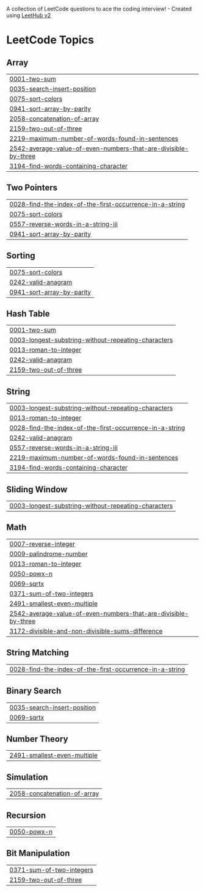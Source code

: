 A collection of LeetCode questions to ace the coding interview! - Created using [LeetHub v2](https://github.com/arunbhardwaj/LeetHub-2.0)
<!---LeetCode Topics Start-->
# LeetCode Topics
## Array
|  |
| ------- |
| [0001-two-sum](https://github.com/Faizfavaz4646/myleetcode/tree/master/0001-two-sum) |
| [0035-search-insert-position](https://github.com/Faizfavaz4646/myleetcode/tree/master/0035-search-insert-position) |
| [0075-sort-colors](https://github.com/Faizfavaz4646/myleetcode/tree/master/0075-sort-colors) |
| [0941-sort-array-by-parity](https://github.com/Faizfavaz4646/myleetcode/tree/master/0941-sort-array-by-parity) |
| [2058-concatenation-of-array](https://github.com/Faizfavaz4646/myleetcode/tree/master/2058-concatenation-of-array) |
| [2159-two-out-of-three](https://github.com/Faizfavaz4646/myleetcode/tree/master/2159-two-out-of-three) |
| [2219-maximum-number-of-words-found-in-sentences](https://github.com/Faizfavaz4646/myleetcode/tree/master/2219-maximum-number-of-words-found-in-sentences) |
| [2542-average-value-of-even-numbers-that-are-divisible-by-three](https://github.com/Faizfavaz4646/myleetcode/tree/master/2542-average-value-of-even-numbers-that-are-divisible-by-three) |
| [3194-find-words-containing-character](https://github.com/Faizfavaz4646/myleetcode/tree/master/3194-find-words-containing-character) |
## Two Pointers
|  |
| ------- |
| [0028-find-the-index-of-the-first-occurrence-in-a-string](https://github.com/Faizfavaz4646/myleetcode/tree/master/0028-find-the-index-of-the-first-occurrence-in-a-string) |
| [0075-sort-colors](https://github.com/Faizfavaz4646/myleetcode/tree/master/0075-sort-colors) |
| [0557-reverse-words-in-a-string-iii](https://github.com/Faizfavaz4646/myleetcode/tree/master/0557-reverse-words-in-a-string-iii) |
| [0941-sort-array-by-parity](https://github.com/Faizfavaz4646/myleetcode/tree/master/0941-sort-array-by-parity) |
## Sorting
|  |
| ------- |
| [0075-sort-colors](https://github.com/Faizfavaz4646/myleetcode/tree/master/0075-sort-colors) |
| [0242-valid-anagram](https://github.com/Faizfavaz4646/myleetcode/tree/master/0242-valid-anagram) |
| [0941-sort-array-by-parity](https://github.com/Faizfavaz4646/myleetcode/tree/master/0941-sort-array-by-parity) |
## Hash Table
|  |
| ------- |
| [0001-two-sum](https://github.com/Faizfavaz4646/myleetcode/tree/master/0001-two-sum) |
| [0003-longest-substring-without-repeating-characters](https://github.com/Faizfavaz4646/myleetcode/tree/master/0003-longest-substring-without-repeating-characters) |
| [0013-roman-to-integer](https://github.com/Faizfavaz4646/myleetcode/tree/master/0013-roman-to-integer) |
| [0242-valid-anagram](https://github.com/Faizfavaz4646/myleetcode/tree/master/0242-valid-anagram) |
| [2159-two-out-of-three](https://github.com/Faizfavaz4646/myleetcode/tree/master/2159-two-out-of-three) |
## String
|  |
| ------- |
| [0003-longest-substring-without-repeating-characters](https://github.com/Faizfavaz4646/myleetcode/tree/master/0003-longest-substring-without-repeating-characters) |
| [0013-roman-to-integer](https://github.com/Faizfavaz4646/myleetcode/tree/master/0013-roman-to-integer) |
| [0028-find-the-index-of-the-first-occurrence-in-a-string](https://github.com/Faizfavaz4646/myleetcode/tree/master/0028-find-the-index-of-the-first-occurrence-in-a-string) |
| [0242-valid-anagram](https://github.com/Faizfavaz4646/myleetcode/tree/master/0242-valid-anagram) |
| [0557-reverse-words-in-a-string-iii](https://github.com/Faizfavaz4646/myleetcode/tree/master/0557-reverse-words-in-a-string-iii) |
| [2219-maximum-number-of-words-found-in-sentences](https://github.com/Faizfavaz4646/myleetcode/tree/master/2219-maximum-number-of-words-found-in-sentences) |
| [3194-find-words-containing-character](https://github.com/Faizfavaz4646/myleetcode/tree/master/3194-find-words-containing-character) |
## Sliding Window
|  |
| ------- |
| [0003-longest-substring-without-repeating-characters](https://github.com/Faizfavaz4646/myleetcode/tree/master/0003-longest-substring-without-repeating-characters) |
## Math
|  |
| ------- |
| [0007-reverse-integer](https://github.com/Faizfavaz4646/myleetcode/tree/master/0007-reverse-integer) |
| [0009-palindrome-number](https://github.com/Faizfavaz4646/myleetcode/tree/master/0009-palindrome-number) |
| [0013-roman-to-integer](https://github.com/Faizfavaz4646/myleetcode/tree/master/0013-roman-to-integer) |
| [0050-powx-n](https://github.com/Faizfavaz4646/myleetcode/tree/master/0050-powx-n) |
| [0069-sqrtx](https://github.com/Faizfavaz4646/myleetcode/tree/master/0069-sqrtx) |
| [0371-sum-of-two-integers](https://github.com/Faizfavaz4646/myleetcode/tree/master/0371-sum-of-two-integers) |
| [2491-smallest-even-multiple](https://github.com/Faizfavaz4646/myleetcode/tree/master/2491-smallest-even-multiple) |
| [2542-average-value-of-even-numbers-that-are-divisible-by-three](https://github.com/Faizfavaz4646/myleetcode/tree/master/2542-average-value-of-even-numbers-that-are-divisible-by-three) |
| [3172-divisible-and-non-divisible-sums-difference](https://github.com/Faizfavaz4646/myleetcode/tree/master/3172-divisible-and-non-divisible-sums-difference) |
## String Matching
|  |
| ------- |
| [0028-find-the-index-of-the-first-occurrence-in-a-string](https://github.com/Faizfavaz4646/myleetcode/tree/master/0028-find-the-index-of-the-first-occurrence-in-a-string) |
## Binary Search
|  |
| ------- |
| [0035-search-insert-position](https://github.com/Faizfavaz4646/myleetcode/tree/master/0035-search-insert-position) |
| [0069-sqrtx](https://github.com/Faizfavaz4646/myleetcode/tree/master/0069-sqrtx) |
## Number Theory
|  |
| ------- |
| [2491-smallest-even-multiple](https://github.com/Faizfavaz4646/myleetcode/tree/master/2491-smallest-even-multiple) |
## Simulation
|  |
| ------- |
| [2058-concatenation-of-array](https://github.com/Faizfavaz4646/myleetcode/tree/master/2058-concatenation-of-array) |
## Recursion
|  |
| ------- |
| [0050-powx-n](https://github.com/Faizfavaz4646/myleetcode/tree/master/0050-powx-n) |
## Bit Manipulation
|  |
| ------- |
| [0371-sum-of-two-integers](https://github.com/Faizfavaz4646/myleetcode/tree/master/0371-sum-of-two-integers) |
| [2159-two-out-of-three](https://github.com/Faizfavaz4646/myleetcode/tree/master/2159-two-out-of-three) |
<!---LeetCode Topics End-->
